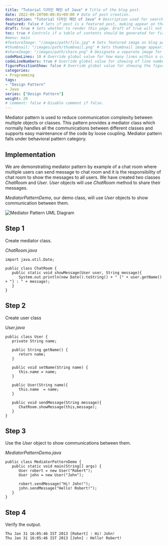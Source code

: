 ```yaml
---
title: "Tutorial 디자인 패턴 of Java" # Title of the blog post.
date: 2022-09-28T00:00:01+09:00 # Date of post creation.
description: "Tutorial 디자인 패턴 of Java" # Description used for search engine.
featured: false # Sets if post is a featured post, making appear on the home page side bar.
draft: true # Sets whether to render this page. Draft of true will not be rendered.
toc: true # Controls if a table of contents should be generated for first-level links automatically.
#menu: main
#featureImage: "/images/path/file.jpg" # Sets featured image on blog post.
#thumbnail: "/images/path/thumbnail.png" # Sets thumbnail image appearing inside card on homepage.
#shareImage: "/images/path/share.png" # Designate a separate image for social media sharing.
codeMaxLines: 10 # Override global value for how many lines within a code block before auto-collapsing.
codeLineNumbers: true # Override global value for showing of line numbers within code block.
figurePositionShow: false # Override global value for showing the figure label.
categories:
- Programming
tags:
- "Design Pattern"
- Java
series: ["Design Pattern"]
weight: 20
# comment: false # Disable comment if false.
---
```


  

Mediator pattern is used to reduce communication complexity between multiple objects or classes. This pattern provides a mediator class which normally handles all the communications between different classes and supports easy maintenance of the code by loose coupling. Mediator pattern falls under behavioral pattern category.

## Implementation

We are demonstrating mediator pattern by example of a chat room where multiple users can send message to chat room and it is the responsibility of chat room to show the messages to all users. We have created two classes _ChatRoom_ and _User_. _User_ objects will use _ChatRoom_ method to share their messages.

_MediatorPatternDemo_, our demo class, will use _User_ objects to show communication between them.

![Mediator Pattern UML Diagram](https://www.tutorialspoint.com/design_pattern/images/mediator_pattern_uml_diagram.jpg)

## Step 1

Create mediator class.

_ChatRoom.java_

```
import java.util.Date;

public class ChatRoom {
   public static void showMessage(User user, String message){
      System.out.println(new Date().toString() + " [" + user.getName() + "] : " + message);
   }
}
```

## Step 2

Create user class

_User.java_

```
public class User {
   private String name;

   public String getName() {
      return name;
   }

   public void setName(String name) {
      this.name = name;
   }

   public User(String name){
      this.name  = name;
   }

   public void sendMessage(String message){
      ChatRoom.showMessage(this,message);
   }
}
```

## Step 3

Use the _User_ object to show communications between them.

_MediatorPatternDemo.java_

```
public class MediatorPatternDemo {
   public static void main(String[] args) {
      User robert = new User("Robert");
      User john = new User("John");

      robert.sendMessage("Hi! John!");
      john.sendMessage("Hello! Robert!");
   }
}
```

## Step 4

Verify the output.

```
Thu Jan 31 16:05:46 IST 2013 [Robert] : Hi! John!
Thu Jan 31 16:05:46 IST 2013 [John] : Hello! Robert!

```